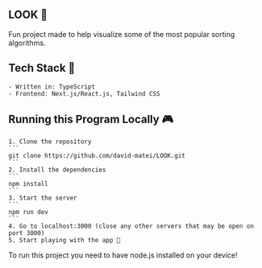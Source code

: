 ## LOOK 👀

Fun project made to help visualize some of the most popular sorting algorithms.

## Tech Stack 💼

    - Written in: TypeScript
    - Frontend: Next.js/React.js, Tailwind CSS

## Running this Program Locally 🎮

    1. Clone the repository
    ```
    git clone https://github.com/david-matei/LOOK.git
    ```
    2. Install the dependencies
    ```
    npm install
    ```
    3. Start the server
    ```
    npm run dev
    ```
    4. Go to localhost:3000 (close any other servers that may be open on port 3000)
    5. Start playing with the app 👀

To run this project you need to have node.js installed on your device!
